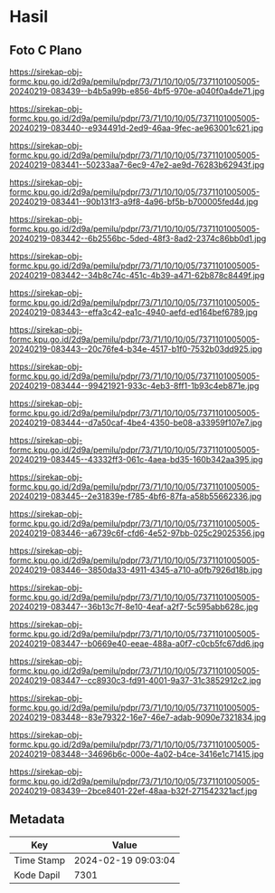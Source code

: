 # Hasil

## Foto C Plano

https://sirekap-obj-formc.kpu.go.id/2d9a/pemilu/pdpr/73/71/10/10/05/7371101005005-20240219-083439--b4b5a99b-e856-4bf5-970e-a040f0a4de71.jpg

https://sirekap-obj-formc.kpu.go.id/2d9a/pemilu/pdpr/73/71/10/10/05/7371101005005-20240219-083440--e934491d-2ed9-46aa-9fec-ae963001c621.jpg

https://sirekap-obj-formc.kpu.go.id/2d9a/pemilu/pdpr/73/71/10/10/05/7371101005005-20240219-083441--50233aa7-6ec9-47e2-ae9d-76283b62943f.jpg

https://sirekap-obj-formc.kpu.go.id/2d9a/pemilu/pdpr/73/71/10/10/05/7371101005005-20240219-083441--90b131f3-a9f8-4a96-bf5b-b700005fed4d.jpg

https://sirekap-obj-formc.kpu.go.id/2d9a/pemilu/pdpr/73/71/10/10/05/7371101005005-20240219-083442--6b2556bc-5ded-48f3-8ad2-2374c86bb0d1.jpg

https://sirekap-obj-formc.kpu.go.id/2d9a/pemilu/pdpr/73/71/10/10/05/7371101005005-20240219-083442--34b8c74c-451c-4b39-a471-62b878c8449f.jpg

https://sirekap-obj-formc.kpu.go.id/2d9a/pemilu/pdpr/73/71/10/10/05/7371101005005-20240219-083443--effa3c42-ea1c-4940-aefd-ed164bef6789.jpg

https://sirekap-obj-formc.kpu.go.id/2d9a/pemilu/pdpr/73/71/10/10/05/7371101005005-20240219-083443--20c76fe4-b34e-4517-b1f0-7532b03dd925.jpg

https://sirekap-obj-formc.kpu.go.id/2d9a/pemilu/pdpr/73/71/10/10/05/7371101005005-20240219-083444--99421921-933c-4eb3-8ff1-1b93c4eb871e.jpg

https://sirekap-obj-formc.kpu.go.id/2d9a/pemilu/pdpr/73/71/10/10/05/7371101005005-20240219-083444--d7a50caf-4be4-4350-be08-a33959f107e7.jpg

https://sirekap-obj-formc.kpu.go.id/2d9a/pemilu/pdpr/73/71/10/10/05/7371101005005-20240219-083445--43332ff3-061c-4aea-bd35-160b342aa395.jpg

https://sirekap-obj-formc.kpu.go.id/2d9a/pemilu/pdpr/73/71/10/10/05/7371101005005-20240219-083445--2e31839e-f785-4bf6-87fa-a58b55662336.jpg

https://sirekap-obj-formc.kpu.go.id/2d9a/pemilu/pdpr/73/71/10/10/05/7371101005005-20240219-083446--a6739c6f-cfd6-4e52-97bb-025c29025356.jpg

https://sirekap-obj-formc.kpu.go.id/2d9a/pemilu/pdpr/73/71/10/10/05/7371101005005-20240219-083446--3850da33-4911-4345-a710-a0fb7926d18b.jpg

https://sirekap-obj-formc.kpu.go.id/2d9a/pemilu/pdpr/73/71/10/10/05/7371101005005-20240219-083447--36b13c7f-8e10-4eaf-a2f7-5c595abb628c.jpg

https://sirekap-obj-formc.kpu.go.id/2d9a/pemilu/pdpr/73/71/10/10/05/7371101005005-20240219-083447--b0669e40-eeae-488a-a0f7-c0cb5fc67dd6.jpg

https://sirekap-obj-formc.kpu.go.id/2d9a/pemilu/pdpr/73/71/10/10/05/7371101005005-20240219-083447--cc8930c3-fd91-4001-9a37-31c3852912c2.jpg

https://sirekap-obj-formc.kpu.go.id/2d9a/pemilu/pdpr/73/71/10/10/05/7371101005005-20240219-083448--83e79322-16e7-46e7-adab-9090e7321834.jpg

https://sirekap-obj-formc.kpu.go.id/2d9a/pemilu/pdpr/73/71/10/10/05/7371101005005-20240219-083448--34696b6c-000e-4a02-b4ce-3416e1c71415.jpg

https://sirekap-obj-formc.kpu.go.id/2d9a/pemilu/pdpr/73/71/10/10/05/7371101005005-20240219-083439--2bce8401-22ef-48aa-b32f-271542321acf.jpg


## Metadata

| Key        | Value               |
| ---------- | ------------------- |
| Time Stamp | 2024-02-19 09:03:04 |
| Kode Dapil | 7301                |



